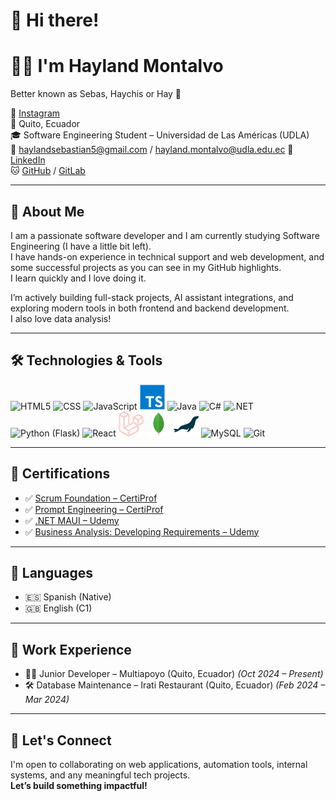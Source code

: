 # 👋 Hi there!

# 👨‍💻 I'm Hayland Montalvo 
Better known as Sebas, Haychis or Hay 👾

📸 [Instagram](https://www.instagram.com/hayland10/)  
📍 Quito, Ecuador  
🎓 Software Engineering Student – Universidad de Las Américas (UDLA)  
📧 haylandsebastian5@gmail.com / hayland.montalvo@udla.edu.ec
🔗 [LinkedIn](https://www.linkedin.com/in/hayland-montalvo-392137232)  
🐱 [GitHub](https://github.com/hayland10) / [GitLab](https://gitlab.com/hsmg777)

---

## 🚀 About Me

I am a passionate software developer and I am currently studying Software Engineering (I have a little bit left).  
I have hands-on experience in technical support and web development, and some successful projects as you can see in my GitHub highlights.  
I learn quickly and I love doing it.

I’m actively building full-stack projects, AI assistant integrations, and exploring modern tools in both frontend and backend development.  
I also love data analysis!

---

## 🛠️ Technologies & Tools

<p align="left">
  <img src="https://cdn.jsdelivr.net/gh/devicons/devicon/icons/html5/html5-original.svg" width="40" title="HTML5"/>
  <img src="https://cdn.jsdelivr.net/gh/devicons/devicon/icons/css3/css3-original.svg" width="40" title="CSS"/>
  <img src="https://cdn.jsdelivr.net/gh/devicons/devicon/icons/javascript/javascript-original.svg" width="40" title="JavaScript"/>
  <img src="https://github.com/devicons/devicon/blob/master/icons/typescript/typescript-original.svg" width="40" title="TypeScript"/>  
  <img src="https://cdn.jsdelivr.net/gh/devicons/devicon/icons/java/java-original.svg" width="40" title="Java"/>
  <img src="https://cdn.jsdelivr.net/gh/devicons/devicon/icons/csharp/csharp-original.svg" width="40" title="C#"/>
  <img src="https://cdn.jsdelivr.net/gh/devicons/devicon/icons/dot-net/dot-net-original.svg" width="40" title=".NET"/>
  <img src="https://cdn.jsdelivr.net/gh/devicons/devicon/icons/python/python-original.svg" width="40" title="Python (Flask)"/>
  <img src="https://cdn.jsdelivr.net/gh/devicons/devicon/icons/react/react-original.svg" width="40" title="React"/>
  <img src="https://github.com/devicons/devicon/blob/master/icons/laravel/laravel-line.svg" width="40" title="Laravel"/>
  <img src="https://github.com/devicons/devicon/blob/master/icons/mongodb/mongodb-original.svg" width="40" title="MongoDB"/>
  <img src="https://github.com/devicons/devicon/blob/master/icons/mariadb/mariadb-original.svg" width="40" title="MariaDB"/>
  <img src="https://cdn.jsdelivr.net/gh/devicons/devicon/icons/mysql/mysql-original.svg" width="40" title="MySQL"/>
  <img src="https://cdn.jsdelivr.net/gh/devicons/devicon/icons/git/git-original.svg" width="40" title="Git"/>
</p>

---

## 📜 Certifications

- ✅ [Scrum Foundation – CertiProf](https://www.credly.com/badges/95f94ce8-031f-43b1-916c-faeab8bee7aa/public_url)
- ✅ [Prompt Engineering – CertiProf](https://www.credly.com/badges/14385aa9-c4a5-425a-a14b-21078561fb4e/linked_in?t=sptwbf)
- ✅ [.NET MAUI – Udemy](https://udemy-certificate.s3.amazonaws.com/image/UC-bd4a74f1-f0ef-4459-a3e7-1374fb68845a.jpg)
- ✅ [Business Analysis: Developing Requirements – Udemy](https://udla.udemy.com/certificate/UC-35c00691-6481-41c6-bb20-4b2435bd56a7)

---

## 🧠 Languages

- 🇪🇸 Spanish (Native)  
- 🇬🇧 English (C1)

---

## 💼 Work Experience

- 👨‍💻 Junior Developer – Multiapoyo (Quito, Ecuador) *(Oct 2024 – Present)*
- 🛠️ Database Maintenance – Irati Restaurant (Quito, Ecuador) *(Feb 2024 – Mar 2024)*

---

## 🤝 Let's Connect

I'm open to collaborating on web applications, automation tools, internal systems, and any meaningful tech projects.  
**Let’s build something impactful!**

